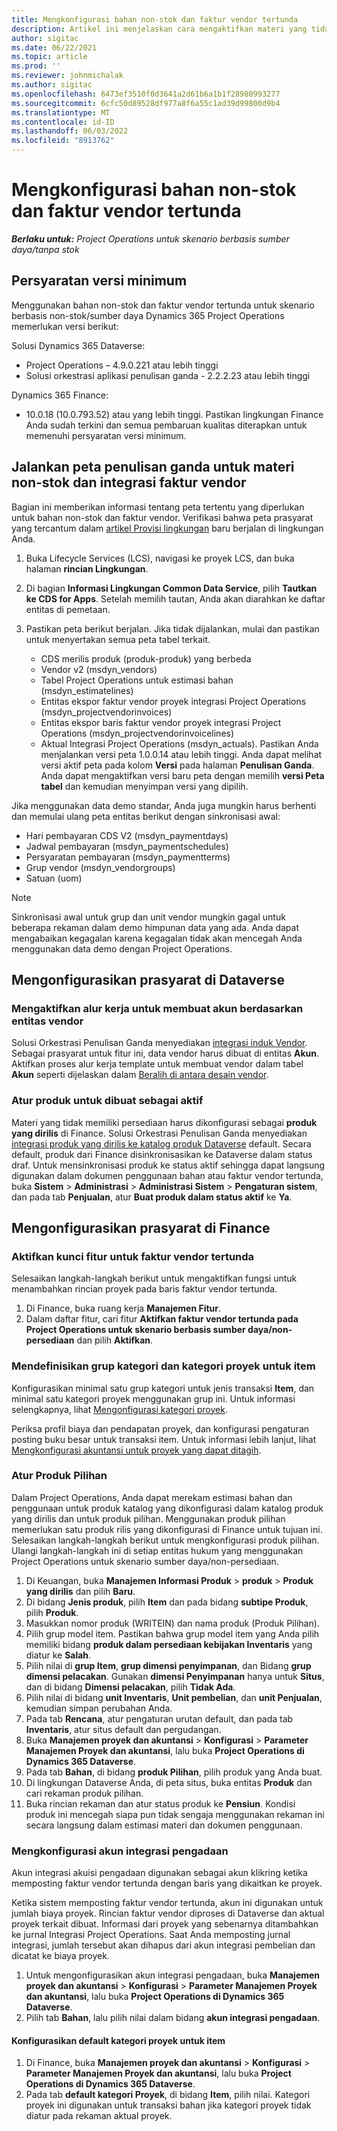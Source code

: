 ```yaml
---
title: Mengkonfigurasi bahan non-stok dan faktur vendor tertunda
description: Artikel ini menjelaskan cara mengaktifkan materi yang tidak ditebar dan faktur vendor yang tertunda.
author: sigitac
ms.date: 06/22/2021
ms.topic: article
ms.prod: ''
ms.reviewer: johnmichalak
ms.author: sigitac
ms.openlocfilehash: 6473ef3510f0d3641a2d61b6a1b1f28980993277
ms.sourcegitcommit: 6cfc50d89528df977a8f6a55c1ad39d99800d9b4
ms.translationtype: MT
ms.contentlocale: id-ID
ms.lasthandoff: 06/03/2022
ms.locfileid: "8913762"
---
```

# <a name="configure-non-stocked-materials-and-pending-vendor-invoices"></a>Mengkonfigurasi bahan non-stok dan faktur vendor tertunda

_**Berlaku untuk:** Project Operations untuk skenario berbasis sumber daya/tanpa stok_

## <a name="minimum-version-requirement"></a>Persyaratan versi minimum

Menggunakan bahan non-stok dan faktur vendor tertunda untuk skenario berbasis non-stok/sumber daya Dynamics 365 Project Operations memerlukan versi berikut:

Solusi Dynamics 365 Dataverse:

- Project Operations – 4.9.0.221 atau lebih tinggi
- Solusi orkestrasi aplikasi penulisan ganda - 2.2.2.23 atau lebih tinggi

Dynamics 365 Finance:
- 10.0.18 (10.0.793.52) atau yang lebih tinggi. Pastikan lingkungan Finance Anda sudah terkini dan semua pembaruan kualitas diterapkan untuk memenuhi persyaratan versi minimum.

## <a name="run-dual-write-maps-for-non-stocked-materials-and-vendor-invoice-integration"></a>Jalankan peta penulisan ganda untuk materi non-stok dan integrasi faktur vendor

Bagian ini memberikan informasi tentang peta tertentu yang diperlukan untuk bahan non-stok dan faktur vendor. Verifikasi bahwa peta prasyarat yang tercantum dalam [artikel Provisi lingkungan](../environment/resource-provision-new-environment.md#run-project-operations-dual-write-maps) baru berjalan di lingkungan Anda.

1. Buka Lifecycle Services (LCS), navigasi ke proyek LCS, dan buka halaman **rincian Lingkungan**.
2. Di bagian **Informasi Lingkungan Common Data Service**, pilih **Tautkan ke CDS for Apps**. Setelah memilih tautan, Anda akan diarahkan ke daftar entitas di pemetaan.
3. Pastikan peta berikut berjalan. Jika tidak dijalankan, mulai dan pastikan untuk menyertakan semua peta tabel terkait.

    - CDS merilis produk (produk-produk) yang berbeda
    - Vendor v2 (msdyn_vendors)
    - Tabel Project Operations untuk estimasi bahan (msdyn_estimatelines)
    - Entitas ekspor faktur vendor proyek integrasi Project Operations (msdyn_projectvendorinvoices)
    - Entitas ekspor baris faktur vendor proyek integrasi Project Operations (msdyn_projectvendorinvoicelines)
    - Aktual Integrasi Project Operations (msdyn_actuals). Pastikan Anda menjalankan versi peta 1.0.0.14 atau lebih tinggi. Anda dapat melihat versi aktif peta pada kolom **Versi** pada halaman **Penulisan Ganda**. Anda dapat mengaktifkan versi baru peta dengan memilih **versi Peta tabel** dan kemudian menyimpan versi yang dipilih.

Jika menggunakan data demo standar, Anda juga mungkin harus berhenti dan memulai ulang peta entitas berikut dengan sinkronisasi awal:
  - Hari pembayaran CDS V2 (msdyn_paymentdays)
  - Jadwal pembayaran (msdyn_paymentschedules)
  - Persyaratan pembayaran (msdyn_paymentterms)
  - Grup vendor (msdyn_vendorgroups)
  - Satuan (uom)

> [!NOTE]
> Sinkronisasi awal untuk grup dan unit vendor mungkin gagal untuk beberapa rekaman dalam demo himpunan data yang ada. Anda dapat mengabaikan kegagalan karena kegagalan tidak akan mencegah Anda menggunakan data demo dengan Project Operations.

## <a name="configure-prerequisites-in-dataverse"></a>Mengonfigurasikan prasyarat di Dataverse

### <a name="activate-workflow-to-create-accounts-based-on-vendor-entity"></a>Mengaktifkan alur kerja untuk membuat akun berdasarkan entitas vendor

Solusi Orkestrasi Penulisan Ganda menyediakan [integrasi induk Vendor](/dynamics365/fin-ops-core/dev-itpro/data-entities/dual-write/vendor-mapping). Sebagai prasyarat untuk fitur ini, data vendor harus dibuat di entitas **Akun**. Aktifkan proses alur kerja template untuk membuat vendor dalam tabel **Akun** seperti dijelaskan dalam [Beralih di antara desain vendor](/dynamics365/fin-ops-core/dev-itpro/data-entities/dual-write/vendor-switch).

### <a name="set-products-to-be-created-as-active"></a>Atur produk untuk dibuat sebagai aktif

Materi yang tidak memiliki persediaan harus dikonfigurasi sebagai **produk yang dirilis** di Finance. Solusi Orkestrasi Penulisan Ganda menyediakan [integrasi produk yang dirilis ke katalog produk Dataverse](/dynamics365/fin-ops-core/dev-itpro/data-entities/dual-write/product-mapping) default. Secara default, produk dari Finance disinkronisasikan ke Dataverse dalam status draf. Untuk mensinkronisasi produk ke status aktif sehingga dapat langsung digunakan dalam dokumen penggunaan bahan atau faktur vendor tertunda, buka **Sistem** > **Administrasi** > **Administrasi Sistem** > **Pengaturan sistem**, dan pada tab **Penjualan**, atur **Buat produk dalam status aktif** ke **Ya**.

## <a name="configure-prerequisites-in-finance"></a>Mengonfigurasikan prasyarat di Finance

### <a name="enable-the-feature-key-for-pending-vendor-invoices"></a>Aktifkan kunci fitur untuk faktur vendor tertunda

Selesaikan langkah-langkah berikut untuk mengaktifkan fungsi untuk menambahkan rincian proyek pada baris faktur vendor tertunda.

1. Di Finance, buka ruang kerja **Manajemen Fitur**.
2. Dalam daftar fitur, cari fitur **Aktifkan faktur vendor tertunda pada Project Operations untuk skenario berbasis sumber daya/non-persediaan** dan pilih **Aktifkan**.

### <a name="define-category-groups-and-project-categories-for-items"></a>Mendefinisikan grup kategori dan kategori proyek untuk item

Konfigurasikan minimal satu grup kategori untuk jenis transaksi **Item**, dan minimal satu kategori proyek menggunakan grup ini. Untuk informasi selengkapnya, lihat [Mengonfigurasi kategori proyek](../project-accounting/configure-project-categories.md#category-groups).

Periksa profil biaya dan pendapatan proyek, dan konfigurasi pengaturan posting buku besar untuk transaksi item. Untuk informasi lebih lanjut, lihat [Mengkonfigurasi akuntansi untuk proyek yang dapat ditagih](../project-accounting/configure-accounting-billable-projects.md).

### <a name="set-up-a-write-in-product"></a>Atur Produk Pilihan

Dalam Project Operations, Anda dapat merekam estimasi bahan dan penggunaan untuk produk katalog yang dikonfigurasi dalam katalog produk yang dirilis dan untuk produk pilihan. Menggunakan produk pilihan memerlukan satu produk rilis yang dikonfigurasi di Finance untuk tujuan ini. Selesaikan langkah-langkah berikut untuk mengkonfigurasi produk pilihan. Ulangi langkah-langkah ini di setiap entitas hukum yang menggunakan Project Operations untuk skenario sumber daya/non-persediaan.

1. Di Keuangan, buka **Manajemen Informasi Produk** > **produk** > **Produk yang dirilis** dan pilih **Baru**.
2. Di bidang **Jenis produk**, pilih **Item** dan pada bidang **subtipe Produk**, pilih **Produk**.
3. Masukkan nomor produk (WRITEIN) dan nama produk (Produk Pilihan).
4. Pilih grup model item. Pastikan bahwa grup model item yang Anda pilih memiliki bidang **produk dalam persediaan kebijakan Inventaris** yang diatur ke **Salah**.
5. Pilih nilai di **grup Item**, **grup dimensi penyimpanan**, dan Bidang **grup dimensi pelacakan**. Gunakan **dimensi Penyimpanan** hanya untuk **Situs**, dan di bidang **Dimensi pelacakan**, pilih **Tidak Ada**.
6. Pilih nilai di bidang **unit Inventaris**, **Unit pembelian**, dan **unit Penjualan**, kemudian simpan perubahan Anda.
7. Pada tab **Rencana**, atur pengaturan urutan default, dan pada tab **Inventaris**, atur situs default dan pergudangan.
8. Buka **Manajemen proyek dan akuntansi** > **Konfigurasi** > **Parameter Manajemen Proyek dan akuntansi**, lalu buka **Project Operations di Dynamics 365 Dataverse**. 
9. Pada tab **Bahan**, di bidang **produk Pilihan**, pilih produk yang Anda buat.
10. Di lingkungan Dataverse Anda, di peta situs, buka entitas **Produk** dan cari rekaman produk pilihan. 
11. Buka rincian rekaman dan atur status produk ke **Pensiun**. Kondisi produk ini mencegah siapa pun tidak sengaja menggunakan rekaman ini secara langsung dalam estimasi materi dan dokumen penggunaan.

### <a name="set-up-a-procurement-integration-account"></a>Mengkonfigurasi akun integrasi pengadaan

Akun integrasi akuisi pengadaan digunakan sebagai akun klikring ketika memposting faktur vendor tertunda dengan baris yang dikaitkan ke proyek.

Ketika sistem memposting faktur vendor tertunda, akun ini digunakan untuk jumlah biaya proyek. Rincian faktur vendor diproses di Dataverse dan aktual proyek terkait dibuat. Informasi dari proyek yang sebenarnya ditambahkan ke jurnal Integrasi Project Operations. Saat Anda memposting jurnal integrasi, jumlah tersebut akan dihapus dari akun integrasi pembelian dan dicatat ke biaya proyek.

1. Untuk mengonfigurasikan akun integrasi pengadaan, buka **Manajemen proyek dan akuntansi** > **Konfigurasi** > **Parameter Manajemen Proyek dan akuntansi**, lalu buka **Project Operations di Dynamics 365 Dataverse**. 
2. Pilih tab **Bahan**, lalu pilih nilai dalam bidang **akun integrasi pengadaan**.

#### <a name="set-up-project-category-defaults-for-an-item"></a>Konfigurasikan default kategori proyek untuk item

1. Di Finance, buka **Manajemen proyek dan akuntansi** > **Konfigurasi** > **Parameter Manajemen Proyek dan akuntansi**, lalu buka **Project Operations di Dynamics 365 Dataverse**. 
2. Pada tab **default kategori Proyek**, di bidang **Item**, pilih nilai. Kategori proyek ini digunakan untuk transaksi bahan jika kategori proyek tidak diatur pada rekaman aktual proyek.
